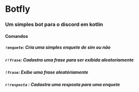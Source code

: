 # Botfly

### Um simples bot para o discord em kotlin

#### Comandos
##### `!enquete`: Cria uma simples enquete de sim ou não
##### `r!frase`: Cadastra uma frase para ser exibida aleatoriamente
##### `!frase`: Exibe uma frase aleatóriamente
##### `r!resposta` : Cadastra uma resposta para uma enquete
